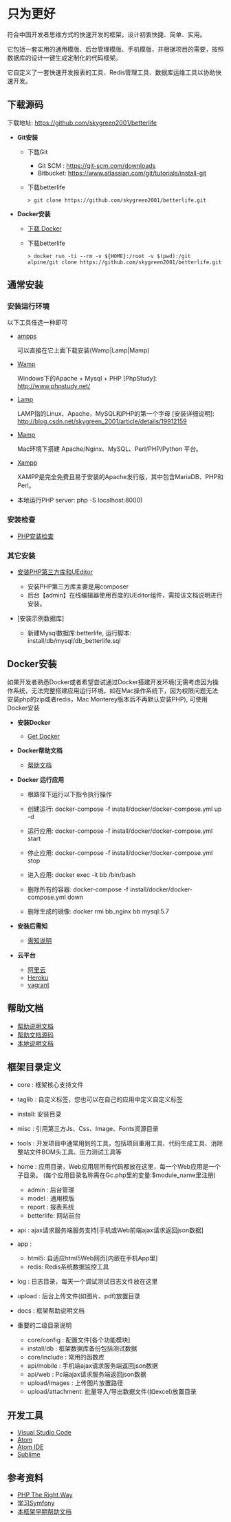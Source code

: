 # 只为更好

符合中国开发者思维方式的快速开发的框架，设计初衷快捷、简单、实用。

它包括一套实用的通用模版、后台管理模版、手机模版，并根据项目的需要，按照数据库的设计一键生成定制化的代码框架。

它自定义了一套快速开发报表的工具、Redis管理工具、数据库运维工具以协助快速开发。

## 下载源码

下载地址: https://github.com/skygreen2001/betterlife

* **Git安装**

  - 下载Git
    - Git SCM  : https://git-scm.com/downloads
    - Bitbucket: https://www.atlassian.com/git/tutorials/install-git

  - 下载betterlife 

      ```
      > git clone https://github.com/skygreen2001/betterlife.git
      ```

* **Docker安装**

  - [下载 Docker](https://docs.docker.com/get-docker/)
  - 下载betterlife

    ```
    > docker run -ti --rm -v ${HOME}:/root -v $(pwd):/git alpine/git clone https://github.com/skygreen2001/betterlife.git
    ```

## 通常安装

### 安装运行环境

  以下工具任选一种即可

  - [ampps](http://www.ampps.com)

    可以直接在它上面下载安装(Wamp|Lamp|Mamp)

  - [Wamp](http://www.wampserver.com/en/)

    Windows下的Apache + Mysql + PHP
    [PhpStudy]: http://www.phpstudy.net/

  - [Lamp](https://lamp.sh/)

    LAMP指的Linux、Apache，MySQL和PHP的第一个字母
    [安装详细说明]: http://blog.csdn.net/skygreen_2001/article/details/19912159

  - [Mamp](http://www.mamp.info/en/)

    Mac环境下搭建 Apache/Nginx、MySQL、Perl/PHP/Python 平台。

  - [Xampp](https://www.apachefriends.org/zh_cn/index.html)

    XAMPP是完全免费且易于安装的Apache发行版，其中包含MariaDB、PHP和Perl。

  - 本地运行PHP server: php -S localhost:8000)

### 安装检查

  - [PHP安装检查](docs/deploy.md)

### 其它安装

  - [安装PHP第三方库和UEditor](install/README.md)
    - 安装PHP第三方库主要是用composer
    - 后台【admin】在线编辑器使用百度的UEditor组件，需按该文档说明进行安装。

  - [安装示例数据库]
    - 新建Mysql数据库:betterlife, 运行脚本: install/db/mysql/db_betterlife.sql

## Docker安装

如果开发者熟悉Docker或者希望尝试通过Docker搭建开发环境(无需考虑因为操作系统，无法完整搭建应用运行环境，如在Mac操作系统下，因为权限问题无法安装php的zip或者redis，Mac Monterey版本后不再默认安装PHP), 可使用Docker安装

* **安装Docker**

  - [Get Docker](https://docs.docker.com/get-docker/)

* **Docker帮助文档**

  - [帮助文档](install/docker/README.md)

* **Docker 运行应用**

  - 根路径下运行以下指令执行操作
  - 创建运行: docker-compose -f install/docker/docker-compose.yml up -d
  - 运行应用: docker-compose -f install/docker/docker-compose.yml start
  - 停止应用: docker-compose -f install/docker/docker-compose.yml stop
  - 进入应用: docker exec -it bb /bin/bash

  - 删除所有的容器: docker-compose -f install/docker/docker-compose.yml down
  - 删除生成的镜像: docker rmi bb_nginx bb mysql:5.7
  
* **安装后需知**

  - [需知说明](install/docker/SETUP.md)

* **云平台**

  - [阿里云](https://market.aliyun.com/developer)
  - [Heroku](https://devcenter.heroku.com/categories/php)
  - [vagrant](https://app.vagrantup.com/laravel/boxes/homestead-7)

## 帮助文档

* [帮助说明文档](https://skygreen2001.github.io/betterlife.gitbook/)
* [帮助文档源码](https://github.com/skygreen2001/betterlife.gitbook)
* [本地说明文档](docs/README.md)

## 框架目录定义

  - core   : 框架核心支持文件
  - taglib : 自定义标签，您也可以在自己的应用中定义自定义标签
  - install: 安装目录
  - misc   : 引用第三方Js、Css、Image、Fonts资源目录
  - tools  : 开发项目中通常用到的工具，包括项目重用工具、代码生成工具、消除整站文件BOM头工具、压力测试工具等
  - home   : 应用目录，Web应用层所有代码都放在这里，每一个Web应用是一个子目录。
             (每个应用目录名称需在Gc.php里的变量:$module_name里注册)
    - admin     : 后台管理
    - model     : 通用模版
    - report    : 报表系统
    - betterlife: 网站前台
  - api    : ajax请求服务端服务支持[手机或Web前端ajax请求返回json数据]
  - app    :
    - html5: 自适应html5Web网页[内嵌在手机App里]
    - redis: Redis系统数据监控工具
  - log    : 日志目录，每天一个调试测试日志文件放在这里
  - upload : 后台上传文件(如图片、pdf)放置目录    
  - docs   : 框架帮助说明文档

  - 重要的二级目录说明
    - core/config      : 配置文件[各个功能模块]
    - install/db       : 框架数据库备份包括测试数据
    - core/include     : 常用的函数库
    - api/mobile       : 手机端ajax请求服务端返回json数据
    - api/web          : Pc端ajax请求服务端返回json数据
    - upload/images    : 上传图片放置路径
    - upload/attachment: 批量导入/导出数据文件(如excel)放置目录

## 开发工具

* [Visual Studio Code](https://code.visualstudio.com/)
* [Atom](https://atom.io)
* [Atom IDE](https://ide.atom.io/)
* [Sublime](http://www.sublimetext.com)

## 参考资料

- [PHP The Right Way](https://laravel-china.github.io/php-the-right-way/)
- [学习Symfony](docs/learn/SYMFONY.md)
- [本框架早期帮助文档](http://skygreen2001.gitbooks.io/betterlife-cms-framework/content/index.html)

